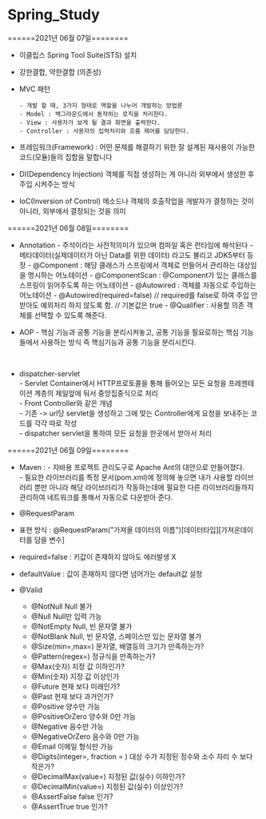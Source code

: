 # Spring_Study

======2021년 06월 07일========
- 이클립스 Spring Tool Suite(STS) 설치
- 강한결합, 약한결합 (의존성)
- MVC 패턴
 
      - 개발 할 때, 3가지 형태로 역할을 나누어 개발하는 방법론
      - Model : 백그라운드에서 동작하는 로직을 처리한다.
      - View : 사용자가 보게 될 결과 화면을 출력한다.
      - Controller : 사용자의 입력처리와 흐름 제어를 담당한다.
- 프레임워크(Framework) : 어떤 문제를 해결하기 위한 잘 설계된 재사용이 가능한 코드(모듈)들의 집합을 말합니다
- DI(Dependency Injection)
      객체를 직접 생성하는 게 아니라 외부에서 생성한 후 주입 시켜주는 방식
- IoC(Inversion of Control)
      메소드나 객체의 호출작업을 개발자가 결정하는 것이 아니라, 외부에서 결정되는 것을 의미



======2021년 06월 08일========

- Annotation
      - 주석이라는 사전적의미가 있으며 컴파일 혹은 런타임에 해석된다
      - 메타데이터(실제데이터가 아닌 Data를 위한 데이터) 라고도 불리고 JDK5부터 등장
      - @Component : 해당 클래스가 스프링에서 객체로 만들어서 관리하는 대상임을 명시하는 어노테이션
      - @ComponentScan : @Component가 있는 클래스를 스프링이 읽어주도록 하는 어노테이션
      - @Autowired : 객체를 자동으로 주입하는 어노테이션
      - @Autowired(required=false)  // required를 false로 하여 주입 안받아도 예외처리 하지 않도록 함. // 기본값은 true
      - @Qualifier : 사용할 의존 객체를 선택할 수 있도록 해준다.


- AOP
      - 핵심 기능과 공통 기능을 분리시켜놓고, 공통 기능을 필요로하는 핵심 기능들에서 사용하는 방식
      즉 핵심기능과 공통 기능을 분리시킨다.
<br>

- dispatcher-servlet <br>
      - Servlet Container에서 HTTP프로토콜을 통해 들어오는 모든 요청을 프레젠테이션 계층의 제일앞에 둬서 중앙집중식으로 처리 <br>
            - Front Controller와 같은 개념<br>
            - 기존 -> url당 servlet을 생성하고 그에 맞는 Controller에게 요청을 보내주는 코드를 각각 따로 작성<br>
            - dispatcher servlet을 통하여 모든 요청을 한곳에서 받아서 처리<br>


======2021년 06월 09일========
- Maven : - 자바용 프로젝트 관리도구로 Apache Ant의 대안으로 만들어졌다.<br>
          - 필요한 라이브러리를 특정 문서(pom.xml)에 정의해 놓으면 내가 사용할 라이브러리 뿐만 아니라 해당 라이브러리가 작동하는데에 필요한 다른 라이브러리들까지 관리하여 네트워크를             통해서 자동으로 다운받아 준다.

- @RequestParam
 - 표현 방식 : @RequestParam("가져올 데이터의 이름")[데이터타입][가져온데이터를 담을 변수]
 - required=false : 키값이 존재하지 않아도 에러발생 X
 - defaultValue : 값이 존재하지 않다면 넘어가는 default값 설정


- @Valid 
  - @NotNull	Null 불가
  - @Null	Null만 입력 가능
  - @NotEmpty	Null, 빈 문자열 불가
  - @NotBlank	Null, 빈 문자열, 스페이스만 있는 문자열 불가
  - @Size(min=,max=)	문자열, 배열등의 크기가 만족하는가?
  - @Pattern(regex=)	정규식을 만족하는가?
  - @Max(숫자)	지정 값 이하인가?
  - @Min(숫자)	지정 값 이상인가
  - @Future	현재 보다 미래인가?
  - @Past	현재 보다 과거인가?
  - @Positive	양수만 가능
  - @PositiveOrZero	양수와 0만 가능
  - @Negative	음수만 가능
  - @NegativeOrZero	음수와 0만 가능
  - @Email	이메일 형식만 가능
  - @Digits(integer=, fraction = )	대상 수가 지정된 정수와 소수 자리 수 보다 작은가?
  - @DecimalMax(value=) 	지정된 값(실수) 이하인가?
  - @DecimalMin(value=)	지정된 값(실수) 이상인가?
  - @AssertFalse	false 인가?
  - @AssertTrue	true 인가?









